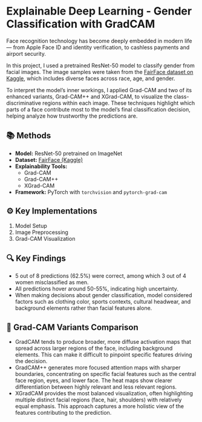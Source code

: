 # Explainable Deep Learning - Gender Classification with GradCAM 

Face recognition technology has become deeply embedded in modern life — from Apple Face ID and identity verification, to cashless payments and airport security. 

In this project, I used a pretrained ResNet-50 model to classify gender from facial images. The image samples were taken from the [FairFace dataset on Kaggle](https://www.kaggle.com/datasets/abdulwasay551/fairface-race), which includes diverse faces across race, age, and gender.

To interpret the model’s inner workings, I applied Grad-CAM and two of its enhanced variants, Grad-CAM++ and XGrad-CAM, to visualize the class-discriminative regions within each image. These techniques highlight which parts of a face contribute most to the model’s final classification decision, helping analyze how trustworthy the predictions are. 

## 📚 Methods

* **Model:** ResNet-50 pretrained on ImageNet
* **Dataset:** [FairFace (Kaggle)](https://www.kaggle.com/datasets/abdulwasay551/fairface-race)
* **Explainability Tools:**
  * Grad-CAM
  * Grad-CAM++
  * XGrad-CAM
* **Framework:** PyTorch with `torchvision` and `pytorch-grad-cam`

## ⚙️ Key Implementations

1. Model Setup
2. Image Preprocessing
3. Grad-CAM Visualization

## 🔍 Key Findings

- 5 out of 8 predictions (62.5%) were correct, among which 3 out of 4 women misclassified as men.
- All predictions hover around 50-55%, indicating high uncertainty.
- When making decisions about gender classification, model considered factors such as clothing color, sports contexts, cultural headwear, and background elements rather than facial features alone.

## 🔬 Grad-CAM Variants Comparison
- GradCAM tends to produce broader, more diffuse activation maps that spread across larger regions of the face, including background elements. This can make it difficult to pinpoint specific features driving the decision.
- GradCAM++ generates more focused attention maps with sharper boundaries, concentrating on specific facial features such as the central face region, eyes, and lower face. The heat maps show clearer differentiation between highly relevant and less relevant regions.
- XGradCAM provides the most balanced visualization, often highlighting multiple distinct facial regions (face, hair, shoulders) with relatively equal emphasis. This approach captures a more holistic view of the features contributing to the prediction.
